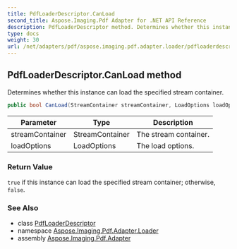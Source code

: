 ```yaml
---
title: PdfLoaderDescriptor.CanLoad
second_title: Aspose.Imaging.Pdf Adapter for .NET API Reference
description: PdfLoaderDescriptor method. Determines whether this instance can load the specified stream container
type: docs
weight: 30
url: /net/adapters/pdf/aspose.imaging.pdf.adapter.loader/pdfloaderdescriptor/canload/
---
```

## PdfLoaderDescriptor.CanLoad method

Determines whether this instance can load the specified stream container.

```csharp
public bool CanLoad(StreamContainer streamContainer, LoadOptions loadOptions)
```

| Parameter | Type | Description |
| --- | --- | --- |
| streamContainer | StreamContainer | The stream container. |
| loadOptions | LoadOptions | The load options. |

### Return Value

`true` if this instance can load the specified stream container; otherwise, `false`.

### See Also

* class [PdfLoaderDescriptor](../)
* namespace [Aspose.Imaging.Pdf.Adapter.Loader](../../../aspose.imaging.pdf.adapter.loader/)
* assembly [Aspose.Imaging.Pdf.Adapter](../../../)


